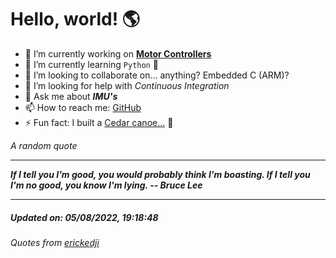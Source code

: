 # Hello, world! 🌎


- 🔧 I’m currently working on [**Motor Controllers**](https://github.com/kyleRhess/MicroMotor)
- 🌱 I’m currently learning `Python` **🐍**
- 👯 I’m looking to collaborate on... anything? Embedded C (ARM)?
- 🤔 I’m looking for help with *Continuous Integration*
- 💬 Ask me about ***IMU's***
- 📫 How to reach me: [GitHub](https://github.com/kyleRhess)
- ⚡ Fun fact: I built a [Cedar canoe...](https://kylerhess.github.io/canoe.html) 🛶

_A random quote_
___
***If I tell you I'm good, you would probably think I'm boasting. If I tell
you I'm no good, you know I'm lying.
-- Bruce Lee***
___
##### Updated on: 05/08/2022, 19:18:48
###### Quotes from [erickedji](https://gist.github.com/erickedji/68802)
